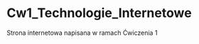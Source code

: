Cw1_Technologie_Internetowe
===========================

Strona internetowa napisana w ramach Ćwiczenia 1
